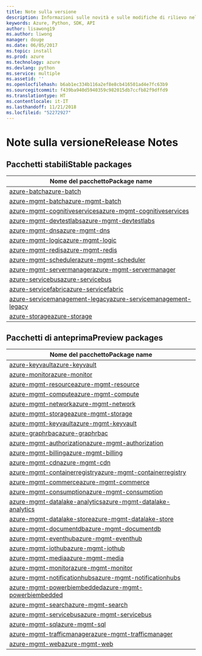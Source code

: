 ```yaml
---
title: Note sulla versione
description: Informazioni sulle novità e sulle modifiche di rilievo nelle librerie di gestione di Azure per Python
keywords: Azure, Python, SDK, API
author: lisawong19
ms.author: liwong
manager: douge
ms.date: 06/05/2017
ms.topic: install
ms.prod: azure
ms.technology: azure
ms.devlang: python
ms.service: multiple
ms.assetid: ''
ms.openlocfilehash: b6ab1ec334b116a2ef8e8cb416501ad4e7fc63b9
ms.sourcegitcommit: f439ba940d5940359c982015db7ccfb82f9dffd9
ms.translationtype: HT
ms.contentlocale: it-IT
ms.lasthandoff: 11/21/2018
ms.locfileid: "52272927"
---
```

# <a name="release-notes"></a><span data-ttu-id="4a06d-104">Note sulla versione</span><span class="sxs-lookup"><span data-stu-id="4a06d-104">Release Notes</span></span>

## <a name="stable-packages"></a><span data-ttu-id="4a06d-105">Pacchetti stabili</span><span class="sxs-lookup"><span data-stu-id="4a06d-105">Stable packages</span></span>

| <span data-ttu-id="4a06d-106">Nome del pacchetto</span><span class="sxs-lookup"><span data-stu-id="4a06d-106">Package name</span></span> |
|--------------|
|[<span data-ttu-id="4a06d-107">azure-batch</span><span class="sxs-lookup"><span data-stu-id="4a06d-107">azure-batch</span></span>](https://pypi.org/project/azure-batch/#history)  |   
|[<span data-ttu-id="4a06d-108">azure-mgmt-batch</span><span class="sxs-lookup"><span data-stu-id="4a06d-108">azure-mgmt-batch</span></span>](https://pypi.org/project/azure-mgmt-batch/#history)|
|[<span data-ttu-id="4a06d-109">azure-mgmt-cognitiveservices</span><span class="sxs-lookup"><span data-stu-id="4a06d-109">azure-mgmt-cognitiveservices</span></span>](https://pypi.org/project/azure-mgmt-cognitiveservices/#history)|    
|[<span data-ttu-id="4a06d-110">azure-mgmt-devtestlabs</span><span class="sxs-lookup"><span data-stu-id="4a06d-110">azure-mgmt-devtestlabs</span></span>](https://pypi.org/project/azure-mgmt-devtestlabs/#history)|    
|[<span data-ttu-id="4a06d-111">azure-mgmt-dns</span><span class="sxs-lookup"><span data-stu-id="4a06d-111">azure-mgmt-dns</span></span>](https://pypi.org/project/azure-mgmt-dns/#history) |
|[<span data-ttu-id="4a06d-112">azure-mgmt-logic</span><span class="sxs-lookup"><span data-stu-id="4a06d-112">azure-mgmt-logic</span></span>](https://pypi.org/project/azure-mgmt-logic/#history)|
|[<span data-ttu-id="4a06d-113">azure-mgmt-redis</span><span class="sxs-lookup"><span data-stu-id="4a06d-113">azure-mgmt-redis</span></span>](https://pypi.org/project/azure-mgmt-redis/#history)|
|[<span data-ttu-id="4a06d-114">azure-mgmt-scheduler</span><span class="sxs-lookup"><span data-stu-id="4a06d-114">azure-mgmt-scheduler</span></span>](https://pypi.org/project/azure-mgmt-scheduler/#history)|    
|[<span data-ttu-id="4a06d-115">azure-mgmt-servermanager</span><span class="sxs-lookup"><span data-stu-id="4a06d-115">azure-mgmt-servermanager</span></span>](https://pypi.org/project/azure-mgmt-servermanager/#history)|    
|[<span data-ttu-id="4a06d-116">azure-servicebus</span><span class="sxs-lookup"><span data-stu-id="4a06d-116">azure-servicebus</span></span>](https://pypi.org/project/azure-mgmt-servicebus/#history)|   
|[<span data-ttu-id="4a06d-117">azure-servicefabric</span><span class="sxs-lookup"><span data-stu-id="4a06d-117">azure-servicefabric</span></span>](https://pypi.org/project/azure-servicefabric/#history)|  
|[<span data-ttu-id="4a06d-118">azure-servicemanagement-legacy</span><span class="sxs-lookup"><span data-stu-id="4a06d-118">azure-servicemanagement-legacy</span></span>](https://pypi.org/project/azure-servicemanagement-legacy/#history)|    
|[<span data-ttu-id="4a06d-119">azure-storage</span><span class="sxs-lookup"><span data-stu-id="4a06d-119">azure-storage</span></span>](https://pypi.org/project/azure-storage/#history)|  

## <a name="preview-packages"></a><span data-ttu-id="4a06d-120">Pacchetti di anteprima</span><span class="sxs-lookup"><span data-stu-id="4a06d-120">Preview packages</span></span>

|                                           <span data-ttu-id="4a06d-121">Nome del pacchetto</span><span class="sxs-lookup"><span data-stu-id="4a06d-121">Package name</span></span>                                           |
|--------------------------------------------------------------------------------------------------|
|                [<span data-ttu-id="4a06d-122">azure-keyvault</span><span class="sxs-lookup"><span data-stu-id="4a06d-122">azure-keyvault</span></span>](https://pypi.org/project/azure-keyvault/#history)                |
|                 [<span data-ttu-id="4a06d-123">azure-monitor</span><span class="sxs-lookup"><span data-stu-id="4a06d-123">azure-monitor</span></span>](https://pypi.org/project/azure-monitor/#history)                 |
|           [<span data-ttu-id="4a06d-124">azure-mgmt-resource</span><span class="sxs-lookup"><span data-stu-id="4a06d-124">azure-mgmt-resource</span></span>](https://pypi.org/project/azure-mgmt-resource/#history)           |
|            [<span data-ttu-id="4a06d-125">azure-mgmt-compute</span><span class="sxs-lookup"><span data-stu-id="4a06d-125">azure-mgmt-compute</span></span>](https://pypi.org/project/azure-mgmt-compute/#history)            |
|            [<span data-ttu-id="4a06d-126">azure-mgmt-network</span><span class="sxs-lookup"><span data-stu-id="4a06d-126">azure-mgmt-network</span></span>](https://pypi.org/project/azure-mgmt-network/#history)            |
|            [<span data-ttu-id="4a06d-127">azure-mgmt-storage</span><span class="sxs-lookup"><span data-stu-id="4a06d-127">azure-mgmt-storage</span></span>](https://pypi.org/project/azure-mgmt-storage/#history)            |
|           [<span data-ttu-id="4a06d-128">azure-mgmt-keyvault</span><span class="sxs-lookup"><span data-stu-id="4a06d-128">azure-mgmt-keyvault</span></span>](https://pypi.org/project/azure-mgmt-keyvault/#history)           |
|               [<span data-ttu-id="4a06d-129">azure-graphrbac</span><span class="sxs-lookup"><span data-stu-id="4a06d-129">azure-graphrbac</span></span>](https://pypi.org/project/azure-graphrbac/#history)               |
|      [<span data-ttu-id="4a06d-130">azure-mgmt-authorization</span><span class="sxs-lookup"><span data-stu-id="4a06d-130">azure-mgmt-authorization</span></span>](https://pypi.org/project/azure-mgmt-authorization/#history)      |
|            [<span data-ttu-id="4a06d-131">azure-mgmt-billing</span><span class="sxs-lookup"><span data-stu-id="4a06d-131">azure-mgmt-billing</span></span>](https://pypi.org/project/azure-mgmt-billing/#history)            |
|                [<span data-ttu-id="4a06d-132">azure-mgmt-cdn</span><span class="sxs-lookup"><span data-stu-id="4a06d-132">azure-mgmt-cdn</span></span>](https://pypi.org/project/azure-mgmt-cdn/#history)                |
|  [<span data-ttu-id="4a06d-133">azure-mgmt-containerregistry</span><span class="sxs-lookup"><span data-stu-id="4a06d-133">azure-mgmt-containerregistry</span></span>](https://pypi.org/project/azure-mgmt-containerregistry/#history)  |
|           [<span data-ttu-id="4a06d-134">azure-mgmt-commerce</span><span class="sxs-lookup"><span data-stu-id="4a06d-134">azure-mgmt-commerce</span></span>](https://pypi.org/project/azure-mgmt-commerce/#history)           |
|        [<span data-ttu-id="4a06d-135">azure-mgmt-consumption</span><span class="sxs-lookup"><span data-stu-id="4a06d-135">azure-mgmt-consumption</span></span>](https://pypi.org/project/azure-mgmt-consumption/#history)        |
| [<span data-ttu-id="4a06d-136">azure-mgmt-datalake-analytics</span><span class="sxs-lookup"><span data-stu-id="4a06d-136">azure-mgmt-datalake-analytics</span></span>](https://pypi.org/project/azure-mgmt-datalake-analytics/#history) |
|     [<span data-ttu-id="4a06d-137">azure-mgmt-datalake-store</span><span class="sxs-lookup"><span data-stu-id="4a06d-137">azure-mgmt-datalake-store</span></span>](https://pypi.org/project/azure-mgmt-datalake-store/#history)     |
|         [<span data-ttu-id="4a06d-138">azure-mgmt-documentdb</span><span class="sxs-lookup"><span data-stu-id="4a06d-138">azure-mgmt-documentdb</span></span>](https://pypi.org/project/azure-mgmt-documentdb/#history)         |
|           [<span data-ttu-id="4a06d-139">azure-mgmt-eventhub</span><span class="sxs-lookup"><span data-stu-id="4a06d-139">azure-mgmt-eventhub</span></span>](https://pypi.org/project/azure-mgmt-eventhub/#history)           |
|             [<span data-ttu-id="4a06d-140">azure-mgmt-iothub</span><span class="sxs-lookup"><span data-stu-id="4a06d-140">azure-mgmt-iothub</span></span>](https://pypi.org/project/azure-mgmt-iothub/#history)             |
|              [<span data-ttu-id="4a06d-141">azure-mgmt-media</span><span class="sxs-lookup"><span data-stu-id="4a06d-141">azure-mgmt-media</span></span>](https://pypi.org/project/azure-mgmt-media/#history)              |
|            [<span data-ttu-id="4a06d-142">azure-mgmt-monitor</span><span class="sxs-lookup"><span data-stu-id="4a06d-142">azure-mgmt-monitor</span></span>](https://pypi.org/project/azure-mgmt-monitor/#history)            |
|   [<span data-ttu-id="4a06d-143">azure-mgmt-notificationhubs</span><span class="sxs-lookup"><span data-stu-id="4a06d-143">azure-mgmt-notificationhubs</span></span>](https://pypi.org/project/azure-mgmt-notificationhubs/#history)   |
|    [<span data-ttu-id="4a06d-144">azure-mgmt-powerbiembedded</span><span class="sxs-lookup"><span data-stu-id="4a06d-144">azure-mgmt-powerbiembedded</span></span>](https://pypi.org/project/azure-mgmt-powerbiembedded/#history)    |
|             [<span data-ttu-id="4a06d-145">azure-mgmt-search</span><span class="sxs-lookup"><span data-stu-id="4a06d-145">azure-mgmt-search</span></span>](https://pypi.org/project/azure-mgmt-search/#history)             |
|         [<span data-ttu-id="4a06d-146">azure-mgmt-servicebus</span><span class="sxs-lookup"><span data-stu-id="4a06d-146">azure-mgmt-servicebus</span></span>](https://pypi.org/project/azure-mgmt-servicebus/#history)         |
|                [<span data-ttu-id="4a06d-147">azure-mgmt-sql</span><span class="sxs-lookup"><span data-stu-id="4a06d-147">azure-mgmt-sql</span></span>](https://pypi.org/project/azure-mgmt-sql/#history)                |
|     [<span data-ttu-id="4a06d-148">azure-mgmt-trafficmanager</span><span class="sxs-lookup"><span data-stu-id="4a06d-148">azure-mgmt-trafficmanager</span></span>](https://pypi.org/project/azure-mgmt-trafficmanager/#history)     |
|                [<span data-ttu-id="4a06d-149">azure-mgmt-web</span><span class="sxs-lookup"><span data-stu-id="4a06d-149">azure-mgmt-web</span></span>](https://pypi.org/project/azure-mgmt-web/#history)                |

